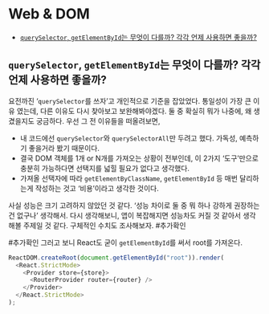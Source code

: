 # Web & DOM

<!-- toc -->

- [`querySelector`, `getElementById`는 무엇이 다를까? 각각 언제 사용하면 좋을까?](#queryselector-getelementbyid%EB%8A%94-%EB%AC%B4%EC%97%87%EC%9D%B4-%EB%8B%A4%EB%A5%BC%EA%B9%8C-%EA%B0%81%EA%B0%81-%EC%96%B8%EC%A0%9C-%EC%82%AC%EC%9A%A9%ED%95%98%EB%A9%B4-%EC%A2%8B%EC%9D%84%EA%B9%8C)

<!-- tocstop -->

## `querySelector`, `getElementById`는 무엇이 다를까? 각각 언제 사용하면 좋을까?

요전까진 ‘`querySelector`를 쓰자’고 개인적으로 기준을 잡았었다. 통일성이 가장 큰 이유 였는데, 다른 이유도 다시 찾아보고 보완해봐야겠다. 둘 중 확실히 뭐가 나중에, 왜 생겼을지도 궁금하다. 우선 그 전 이유들을 떠올려보면,

- 내 코드에선 `querySelector`와 `querySelectorAll`만 두려고 했다. 가독성, 예측하기 좋을거라 봤기 때문이다.
- 결국 DOM 객체를 1개 or N개를 가져오는 상황이 전부인데, 이 2가지 ‘도구’만으로 충분히 가능하다면 선택지를 넓힐 필요가 없다고 생각했다.
- 가져올 선택자에 따라 `getElementByClassName`, `getElementById` 등 매번 달리하는게 작성하는 것고 ‘비용’이라고 생각한 것이다.

사실 성능은 크기 고려하지 않았던 것 같다. ‘성능 차이로 둘 중 뭐 하나 강하게 권장하는 건 없구나’ 생각해서. 다시 생각해보니, 앱이 복잡해지면 성능차도 커질 것 같아서 생각해볼 주제일 것 같다. 구체적인 수치도 조사해보자. #추가확인

#추가확인 그러고 보니 React도 굳이 `getElementById`를 써서 root를 가져온다.

```js
ReactDOM.createRoot(document.getElementById("root")).render(
  <React.StrictMode>
    <Provider store={store}>
      <RouterProvider router={router} />
    </Provider>
  </React.StrictMode>
);
```
